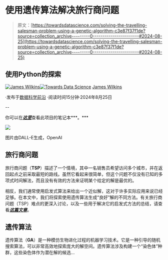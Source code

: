 # 使用遗传算法解决旅行商问题

> 原文：[https://towardsdatascience.com/solving-the-travelling-salesman-problem-using-a-genetic-algorithm-c3e87f37f1de?source=collection_archive---------0-----------------------#2024-08-25](https://towardsdatascience.com/solving-the-travelling-salesman-problem-using-a-genetic-algorithm-c3e87f37f1de?source=collection_archive---------0-----------------------#2024-08-25)

## 使用Python的探索

[](https://medium.com/@jdhwilkins?source=post_page---byline--c3e87f37f1de--------------------------------)[![James Wilkins](../Images/fcdad070781b6e1d2cc2c293194a6f1a.png)](https://medium.com/@jdhwilkins?source=post_page---byline--c3e87f37f1de--------------------------------)[](https://towardsdatascience.com/?source=post_page---byline--c3e87f37f1de--------------------------------)[![Towards Data Science](../Images/a6ff2676ffcc0c7aad8aaf1d79379785.png)](https://towardsdatascience.com/?source=post_page---byline--c3e87f37f1de--------------------------------) [James Wilkins](https://medium.com/@jdhwilkins?source=post_page---byline--c3e87f37f1de--------------------------------)

·发布于[数据科学前沿](https://towardsdatascience.com/?source=post_page---byline--c3e87f37f1de--------------------------------) ·阅读时间15分钟·2024年8月25日

--

你可以在[***这里***](https://github.com/jdhwilkins/Genetic-Algorithm-Experiments)查看此项目的笔记本***。***

![](../Images/7837887c8f6056581fa65614904827c5.png)

图片由DALL-E生成，OpenAI

## 旅行商问题

旅行商问题（**TSP**）描述了一个情境，其中一名销售员希望访问多个城市，并在返回起点之前采取最短的路线。虽然它看起来很简单，但这个问题不仅没有已知的多项式时间解法，而且没有有效的方法来证明某个给定的解是最优的。

相反，我们通常使用启发式算法来给出一个近似解，这对于许多实际应用来说已经足够。在本文中，我们将探索使用遗传算法生成“良好”解的不同方法。有关旅行商问题（TSP）难点的更深入讨论，以及一些用于解决它的启发式方法的总结，请查看[***这篇文章***](https://medium.com/@jdhwilkins/why-we-cant-completely-solve-the-travelling-salesman-problem-16b017d4a52a)。

## 遗传算法

遗传算法（**GA**）是一种模仿生物进化过程的机器学习技术。它是一种引导的随机搜索算法，可以非常高效地探索庞大的解空间。遗传算法涉及构建一个“染色体”种群，这些染色体作为潜在解的候选…
